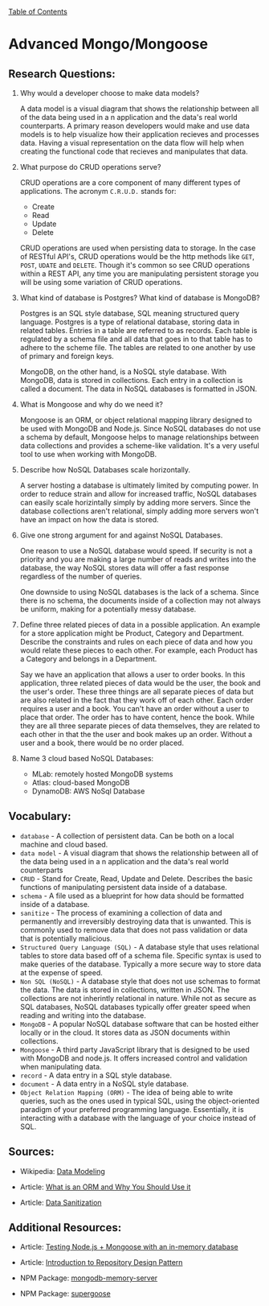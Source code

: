 [Table of Contents](https://joepennock-401-advanced-javascript.github.io/401-reading-notes/)

# Advanced Mongo/Mongoose

## Research Questions:

1. Why would a developer choose to make data models?

    A data model is a visual diagram that shows the relationship between all of the data being used in a n application and the data's real world counterparts. A primary reason developers would make and use data models is to help visualize how their application recieves and processes data. Having a visual representation on the data flow will help when creating the functional code that recieves and manipulates that data.

2. What purpose do CRUD operations serve?

    CRUD operations are a core component of many different types of applications. The acronym `C.R.U.D.` stands for:

    * Create
    * Read
    * Update
    * Delete

    CRUD operations are used when persisting data to storage. In the case of RESTful API's, CRUD operations would be the http methods like `GET`, `POST`, `UDATE` and `DELETE`. Though it's common so see CRUD operations within a REST API, any time you are manipulating persistent storage you will be using some variation of CRUD operations.

3. What kind of database is Postgres? What kind of database is MongoDB?

    Postgres is an SQL style database, SQL meaning structured query language. Postgres is a type of relational database, storing data in related tables. Entries in a table are referred to as records. Each table is regulated by a schema file and all data that goes in to that table has to adhere to the scheme file. The tables are related to one another by use of primary and foreign keys.

    MongoDB, on the other hand, is a NoSQL style database. With MongoDB, data is stored in collections. Each entry in a collection is called a document. The data in NoSQL databases is formatted in JSON. 

4. What is Mongoose and why do we need it?

    Mongoose is an ORM, or object relational mapping library designed to be used with MongoDB and Node.js. Since NoSQL databases do not use a schema by default, Mongoose helps to manage relationships between data collections and provides a scheme-like validation. It's a very useful tool to use when working with MongoDB. 

5. Describe how NoSQL Databases scale horizontally.

    A server hosting a database is ultimately limited by computing power. In order to reduce strain and allow for increased traffic, NoSQL databases can easily scale horizintally simply by adding more servers. Since the database collections aren't relational, simply adding more servers won't have an impact on how the data is stored.

6. Give one strong argument for and against NoSQL  Databases.

    One reason to use a NoSQL database would speed. If security is not a priority and you are making a large number of reads and writes into the database, the way NoSQL stores data will offer a fast response regardless of the number of queries.

    One downside to using NoSQL databases is the lack of a schema. Since there is no schema, the documents inside of a collection may not always be uniform, making for a potentially messy database.

7. Define three related pieces of data in a possible application. An example for a store application might be Product, Category and Department. Describe the constraints and rules on each piece of data and how you would relate these pieces to each other. For example, each Product has a Category and belongs in a Department.

    Say we have an application that allows a user to order books. In this application, three related pieces of data would be the user, the book and the user's order. These three things are all separate pieces of data but are also related in the fact that they work off of each other. Each order requires a user and a book. You can't have an order without a user to place that order. The order has to have content, hence the book. While they are all three separate pieces of data themselves, they are related to each other in that the the user and book makes up an order. Without a user and a book, there would be no order placed.

8. Name 3 cloud based NoSQL Databases:
   * MLab: remotely hosted MongoDB systems
   * Atlas: cloud-based MongoDB
   * DynamoDB: AWS NoSql Database

## Vocabulary:

* `database` - A collection of persistent data. Can be both on a local machine and cloud based.
* `data model` - A visual diagram that shows the relationship between all of the data being used in a n application and the data's real world counterparts
* `CRUD` - Stand for Create, Read, Update and Delete. Describes the basic functions of manipulating persistent data inside of a database.
* `schema` - A file used as a blueprint for how data should be formatted inside of a database. 
* `sanitize` - The process of examining a collection of data and permanently and irreversibly destroying  data that is unwanted. This is commonly used to remove data that does not pass validation or data that is potentially malicious.
* `Structured Query Language (SQL)` - A database style that uses relational tables to store data based off of a schema file. Specific syntax is used to make queries of the database. Typically a more secure way to store data at the expense of speed.
* `Non SQL (NoSQL)` - A database style that does not use schemas to format the data. The data is stored in collections, written in JSON. The collections are not inherintly relational in nature. While not as secure as SQL databases, NoSQL databases typically offer greater speed when reading and writing into the database.
* `MongoDB` - A popular NoSQL database software that can be hosted either locally or in the cloud. It stores data as JSON documents within collections.
* `Mongoose` - A third party JavaScript library that is designed to be used with MongoDB and node.js. It offers increased control and validation when manipulating data.
* `record` - A data entry in a SQL style database.
* `document` - A data entry in a NoSQL style database.
* `Object Relation Mapping (ORM)` - The idea of being able to write queries, such as the ones used in typical SQL, using the object-oriented paradigm of your preferred programming language. Essentially, it is interacting with a database with the language of your choice instead of SQL.

## Sources:

* Wikipedia: [Data Modeling](https://en.wikipedia.org/wiki/Data_model)

* Article: [What is an ORM and Why You Should Use it](https://blog.bitsrc.io/what-is-an-orm-and-why-you-should-use-it-b2b6f75f5e2a)

* Article: [Data Sanitization](https://www.webopedia.com/TERM/D/data-sanitization.html)

## Additional Resources:

* Article: [Testing Node.js + Mongoose with an in-memory database](https://dev.to/paulasantamaria/testing-node-js-mongoose-with-an-in-memory-database-32np)

* Article: [Introduction to Repository Design Pattern](https://cubettech.com/resources/blog/introduction-to-repository-design-pattern/)

* NPM Package: [mongodb-memory-server](https://www.npmjs.com/package/mongodb-memory-server)

* NPM Package: [supergoose](https://www.npmjs.com/package/@code-fellows/supergoose)